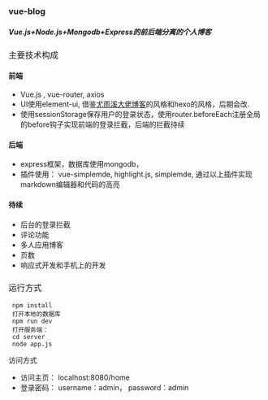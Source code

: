 ### vue-blog
##### Vue.js+Node.js+Mongodb+Express的前后端分离的个人博客
<h3 style="font-weight: normal"> 主要技术构成</h3>

#### 前端
* Vue.js , vue-router, axios
* UI使用element-ui, 借鉴<a href="http://blog.evanyou.me/">尤雨溪大佬博客</a>的风格和hexo的风格，后期会改.
* 使用sessionStorage保存用户的登录状态，使用router.beforeEach注册全局的before钩子实现前端的登录拦截，后端的拦截待续

#### 后端
* express框架，数据库使用mongodb，
* 插件使用： vue-simplemde, highlight.js, simplemde, 通过以上插件实现markdown编辑器和代码的高亮

#### 待续
* 后台的登录拦截
* 评论功能
* 多人应用博客
* 页数
* 响应式开发和手机上的开发


<h3 style="font-weight: normal"> 运行方式</h3>

```
 npm install
 打开本地的数据库
 npm run dev
 打开服务端：
 cd server
 node app.js
```
访问方式
* 访问主页： localhost:8080/home
* 登录密码： username：admin， password：admin
